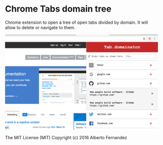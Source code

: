 # Chrome Tabs domain tree
Chrome extension to open a tree of open tabs divided by domain. It will allow to delete or navigate to them.

![Screen image](tab-domainator-screen.jpg)

The MIT License (MIT)
Copyright (c) 2016 Alberto Fernandez

